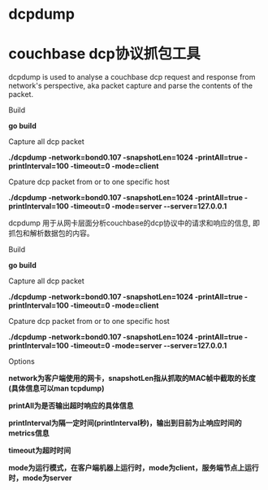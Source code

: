 # dcpdump
# couchbase dcp协议抓包工具

dcpdump is used to analyse a couchbase dcp request and response from network's perspective, aka packet capture and parse the contents of the packet.

Build

  **go build**

Capture all dcp packet

  **./dcpdump -network=bond0.107 -snapshotLen=1024 -printAll=true -printInterval=100 -timeout=0 -mode=client**
  
Cpature dcp packet from or to one specific host

  **./dcpdump -network=bond0.107 -snapshotLen=1024 -printAll=true -printInterval=100 -timeout=0 -mode=server --server=127.0.0.1**
  
dcpdump 用于从网卡层面分析couchbase的dcp协议中的请求和响应的信息, 即抓包和解析数据包的内容。

Build

  **go build**

Capture all dcp packet

  **./dcpdump -network=bond0.107 -snapshotLen=1024 -printAll=true -printInterval=100 -timeout=0 -mode=client**
  
Cpature dcp packet from or to one specific host

  **./dcpdump -network=bond0.107 -snapshotLen=1024 -printAll=true -printInterval=100 -timeout=0 -mode=server --server=127.0.0.1**

Options

  **network为客户端使用的网卡，snapshotLen指从抓取的MAC帧中截取的长度(具体信息可以man tcpdump)**

  **printAll为是否输出超时响应的具体信息**

  **printInterval为隔一定时间(printInterval秒)，输出到目前为止响应时间的metrics信息**

  **timeout为超时时间**

  **mode为运行模式，在客户端机器上运行时，mode为client，服务端节点上运行时，mode为server**
